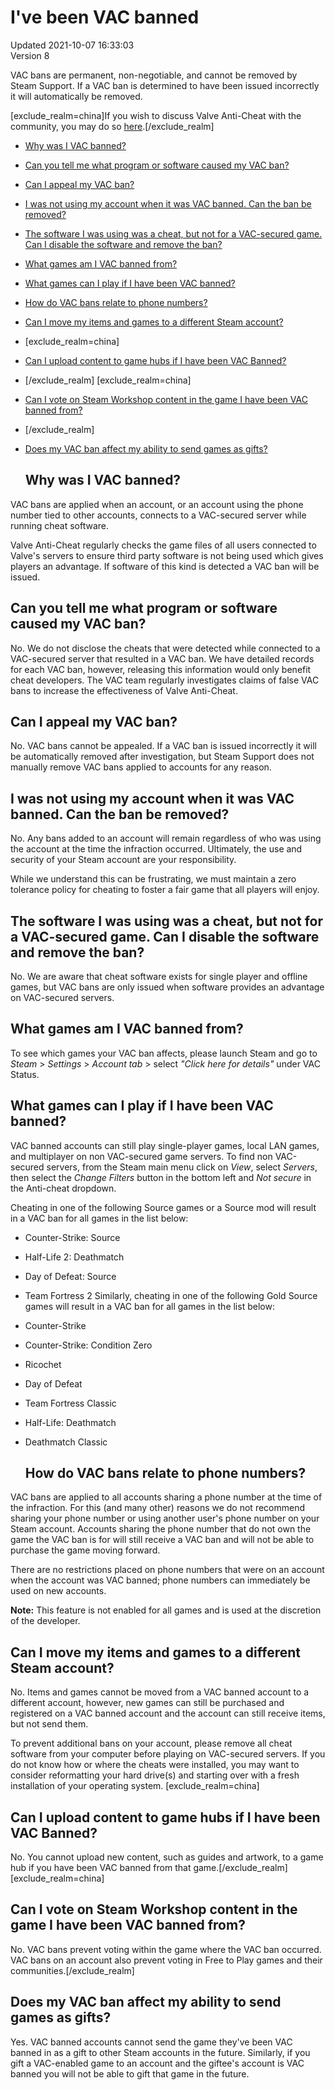 # I've been VAC banned
Updated 2021-10-07 16:33:03  
Version 8  

VAC bans are permanent, non-negotiable, and cannot be removed by Steam Support. If a VAC ban is determined to have been issued incorrectly it will automatically be removed.   
  
[exclude_realm=china]If you wish to discuss Valve Anti-Cheat with the community, you may do so [here](https://steamcommunity.com/discussions/forum/9/).[/exclude_realm]
* [Why was I VAC banned?](#whyban)
* [Can you tell me what program or software caused my VAC ban?](#reason)
* [Can I appeal my VAC ban?](#appeal)
* [I was not using my account when it was VAC banned. Can the ban be removed?](#compromised)
* [The software I was using was a cheat, but not for a VAC-secured game. Can I disable the software and remove the ban?](#othergame)
* [What games am I VAC banned from?](#application)
* [What games can I play if I have been VAC banned?](#eligible)
* [How do VAC bans relate to phone numbers?](#phone)
* [Can I move my items and games to a different Steam account?](#items)
*  [exclude_realm=china]
* [Can I upload content to game hubs if I have been VAC Banned?](#contenthubs)
* [/exclude_realm]  	[exclude_realm=china]
* [Can I vote on Steam Workshop content in the game I have been VAC banned from?](#voting)
* [/exclude_realm]
* [Does my VAC ban affect my ability to send games as gifts?](#gifts)
  
  ## Why was I VAC banned?
VAC bans are applied when an account, or an account using the phone number tied to other accounts, connects to a VAC-secured server while running cheat software.  
  
Valve Anti-Cheat regularly checks the game files of all users connected to Valve's servers to ensure third party software is not being used which gives players an advantage. If software of this kind is detected a VAC ban will be issued.  
  ## Can you tell me what program or software caused my VAC ban?
No. We do not disclose the cheats that were detected while connected to a VAC-secured server that resulted in a VAC ban. We have detailed records for each VAC ban, however, releasing this information would only benefit cheat developers. The VAC team regularly investigates claims of false VAC bans to increase the effectiveness of Valve Anti-Cheat.    
  ## Can I appeal my VAC ban?
No. VAC bans cannot be appealed. If a VAC ban is issued incorrectly it will be automatically removed after investigation, but Steam Support does not manually remove VAC bans applied to accounts for any reason.    
  ## I was not using my account when it was VAC banned. Can the ban be removed?
No. Any bans added to an account will remain regardless of who was using the account at the time the infraction occurred. Ultimately, the use and security of your Steam account are your responsibility.   
  
While we understand this can be frustrating, we must maintain a zero tolerance policy for cheating to foster a fair game that all players will enjoy.  
    
  ## The software I was using was a cheat, but not for a VAC-secured game. Can I disable the software and remove the ban?
No. We are aware that cheat software exists for single player and offline games, but VAC bans are only issued when software provides an advantage on VAC-secured servers.  
    
  ## What games am I VAC banned from?
To see which games your VAC ban affects, please launch Steam and go to *Steam* > *Settings* > *Account tab* > select *"Click here for details"* under VAC Status.    
  ## What games can I play if I have been VAC banned?
VAC banned accounts can still play single-player games, local LAN games, and multiplayer on non VAC-secured game servers. To find non VAC-secured servers, from the Steam main menu click on *View*, select *Servers*, then select the *Change Filters* button in the bottom left and *Not secure* in the Anti-cheat dropdown.  
  
Cheating in one of the following Source games or a Source mod will result in a VAC ban for all games in the list below:
* Counter-Strike: Source
* Half-Life 2: Deathmatch
* Day of Defeat: Source
* Team Fortress 2
Similarly, cheating in one of the following Gold Source games will result in a VAC ban for all games in the list below:  
* Counter-Strike
* Counter-Strike: Condition Zero
* Ricochet
* Day of Defeat
* Team Fortress Classic
* Half-Life: Deathmatch
* Deathmatch Classic
      
  ## How do VAC bans relate to phone numbers?
VAC bans are applied to all accounts sharing a phone number at the time of the infraction. For this (and many other) reasons we do not recommend sharing your phone number or using another user's phone number on your Steam account. Accounts sharing the phone number that do not own the game the VAC ban is for will still receive a VAC ban and will not be able to purchase the game moving forward.  
  
There are no restrictions placed on phone numbers that were on an account when the account was VAC banned; phone numbers can immediately be used on new accounts.  
  
**Note:** This feature is not enabled for all games and is used at the discretion of the developer.    
  ## Can I move my items and games to a different Steam account?
No. Items and games cannot be moved from a VAC banned account to a different account, however, new games can still be purchased and registered on a VAC banned account and the account can still receive items, but not send them.  
  
To prevent additional bans on your account, please remove all cheat software from your computer before playing on VAC-secured servers. If you do not know how or where the cheats were installed, you may want to consider reformatting your hard drive(s) and starting over with a fresh installation of your operating system. [exclude_realm=china]  
  ## Can I upload content to game hubs if I have been VAC Banned?
No. You cannot upload new content, such as guides and artwork, to a game hub if you have been VAC banned from that game.[/exclude_realm]    [exclude_realm=china]  
  ## Can I vote on Steam Workshop content in the game I have been VAC banned from?
No. VAC bans prevent voting within the game where the VAC ban occurred. VAC bans on an account also prevent voting in Free to Play games and their communities.[/exclude_realm]   
  ## Does my VAC ban affect my ability to send games as gifts?
Yes. VAC banned accounts cannot send the game they've been VAC banned in as a gift to other Steam accounts in the future. Similarly, if you gift a VAC-enabled game to an account and the giftee's account is VAC banned you will not be able to gift that game in the future.